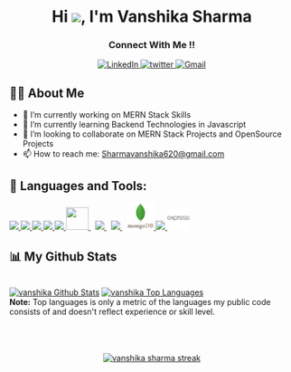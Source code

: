 <h1 align="center">Hi <img src="https://raw.githubusercontent.com/MartinHeinz/MartinHeinz/master/wave.gif" width="30px">, I'm Vanshika Sharma</h1>

<h3 align="center">Connect With Me !!</h3> 
<p align="center">
  <a href="https://www.linkedin.com/in/vanshika-sharma-298942205" target="_blank">
  <img alt="LinkedIn" src="https://img.shields.io/badge/linkedin%20-%230077B5.svg?&style=for-the-badge&logo=linkedin&logoColor=white"/>
  </a>
  <a href="https://twitter.com/Vanshika8548?t=GB06cf3yr_4OTTWppNkv1w&s=08" target="_blank">
  <img src="https://img.shields.io/badge/twitter-%2300acee.svg?&style=for-the-badge&logo=twitter&logoColor=white" alt="twitter" />
  </a>
  <a href="mailto:Sharmavanshika620@gmail.com">
  <img alt="Gmail" src="https://img.shields.io/badge/Gmail-D14836?style=for-the-badge&logo=gmail&logoColor=white" /> 
  </a>
  


  
</p> 

## 🙋‍♀️ About Me

- 🔭 I’m currently working on MERN Stack Skills
- 🌱 I’m currently learning Backend Technologies in Javascript
- 👯 I’m looking to collaborate on MERN Stack Projects and OpenSource Projects
- 📫 How to reach me: Sharmavanshika620@gmail.com


## 🚀 Languages and Tools:

<p align="left"> 
   <a href="https://developer.mozilla.org/en-US/docs/Web/JavaScript" target="_blank"> <img src="https://img.icons8.com/color/48/000000/javascript.png"/> </a> 
    <a href="https://www.w3.org/html/" target="_blank"> <img src="https://img.icons8.com/color/48/000000/html-5.png"/> </a> 
    <a href="https://www.w3schools.com/css/" target="_blank"> <img src="https://img.icons8.com/color/48/000000/css3.png"/> </a> 
    <a href="https://getbootstrap.com" target="_blank"> <img src="https://img.icons8.com/color/48/000000/bootstrap.png"/> </a> 
  <a href="https://reactjs.org/" target="_blank"> <img src="https://img.icons8.com/color/48/000000/react-native.png"/> </a>
  <a style="padding-right:8px;" href="https://mongoose.org" target="_blank"> <img src="https://img.icons8.com/color/2x/mongodb.png" width="40" height="40"/> </a>
<a style="padding-right:8px;" href="https://nodejs.org" target="_blank"> <img src="https://img.icons8.com/color/48/000000/nodejs.png"/> </a> 
    <a style="padding-right:8px;" href="https://www.mysql.com/" target="_blank"> <img src="https://img.icons8.com/fluent/50/000000/mysql-logo.png"/> </a>
    <a href="https://www.mongodb.com/" target="_blank"> <img src="https://raw.githubusercontent.com/devicons/devicon/master/icons/mongodb/mongodb-original-wordmark.svg" alt="mongodb" width="48" height="48"/> </a> 
   <a href="https://firebase.google.com/" target="_blank"> <img src="https://img.icons8.com/color/48/000000/firebase.png"/> </a>  
<a href="https://expressjs.com" target="_blank"> <img src="https://raw.githubusercontent.com/devicons/devicon/master/icons/express/express-original-wordmark.svg" alt="express" width="40" height="40"/> </a>
</p>




## 📊 My Github Stats

  <br/>
    <a href="https://github.com/Vanshikasharma620/github-readme-stats"><img alt="vanshika Github Stats" src="https://github-readme-stats.vercel.app/api?username=Vanshikasharma620&show_icons=true&count_private=true&theme=react&hide_border=true&bg_color=0D1117" /></a>
  <a href="https://github.com/Vanshikasharma620/github-readme-stats"><img alt="vanshika Top Languages" src="https://github-readme-stats.vercel.app/api/top-langs/?username=Vanshikasharma620&langs_count=8&count_private=true&layout=compact&theme=react&hide_border=true&bg_color=0D1117" /></a>

  <br/>
  <b>Note:</b> Top languages is only a metric of the languages my public code consists of and doesn't reflect experience or skill level.

<br/>
<br/>


<br/>
<br/>

<p align="center">
    <a href="https://github.com/Vanshikasharma620/github-readme-streak-stats">
        <img title="🔥 Get streak stats for your profile at git.io/streak-stats" alt="vanshika sharma streak" src="https://github-readme-streak-stats.herokuapp.com/?user=Vanshikasharma620&theme=black-ice&hide_border=true&stroke=0000&background=060A0CD0"/>
    </a>
</p>


